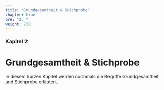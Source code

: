```yaml
---
title: "Grundgesamtheit & Stichprobe"
chapter: true
pre: "2. "
weight: 200
---
```


### Kapitel  2

# Grundgesamtheit & Stichprobe

In diesem kurzen Kapitel werden nochmals die Begriffe Grundgesamtheit und Stichprobe erläutert.
